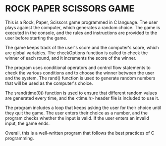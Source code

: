 # ROCK PAPER SCISSORS GAME
This is a Rock, Paper, Scissors game programmed in C language. The user plays against the computer, which generates a random choice. The game is executed in the console, and the rules and instructions are provided to the user before starting the game.

The game keeps track of the user's score and the computer's score, which are global variables. The checkOptions function is called to check the winner of each round, and it increments the score of the winner.

The program uses conditional operators and control flow statements to check the various conditions and to choose the winner between the user and the system. The rand() function is used to generate random numbers that will be used as the computer's choice.

The srand(time(0)) function is used to ensure that different random values are generated every time, and the <time.h> header file is included to use it.

The program includes a loop that keeps asking the user for their choice until they quit the game. The user enters their choice as a number, and the program checks whether the input is valid. If the user enters an invalid input, the game ends.

Overall, this is a well-written program that follows the best practices of C programming.
